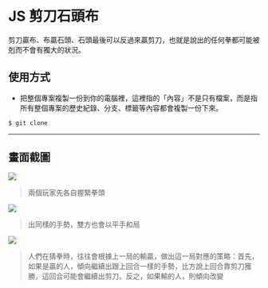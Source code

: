 # JS 剪刀石頭布

剪刀贏布、布贏石頭、石頭最後可以反過來贏剪刀，也就是說出的任何拳都可能被剋而不會有獨大的狀況。

## 使用方式
- 把整個專案複製一份到你的電腦裡，這裡指的「內容」不是只有檔案，而是指所有整個專案的歷史紀錄、分支、標籤等內容都會複製一份下來。
```sh
$ git clone
```

----

## 畫面截圖
![](https://i.imgur.com/TKeVIeg.png)
> 兩個玩家先各自握緊拳頭

![](https://i.imgur.com/16wubrb.png)
> 出同樣的手勢，雙方也會以平手和局

![](https://i.imgur.com/QvocJdT.png)
> 人們在猜拳時，往往會根據上一局的輸贏，做出這一局對應的策略：首先，如果是贏的人，傾向繼續出跟上回合一樣的手勢，比方說上回合靠剪刀獲勝，這回合可能會繼續出剪刀。反之，如果輸的人，則傾向改變
